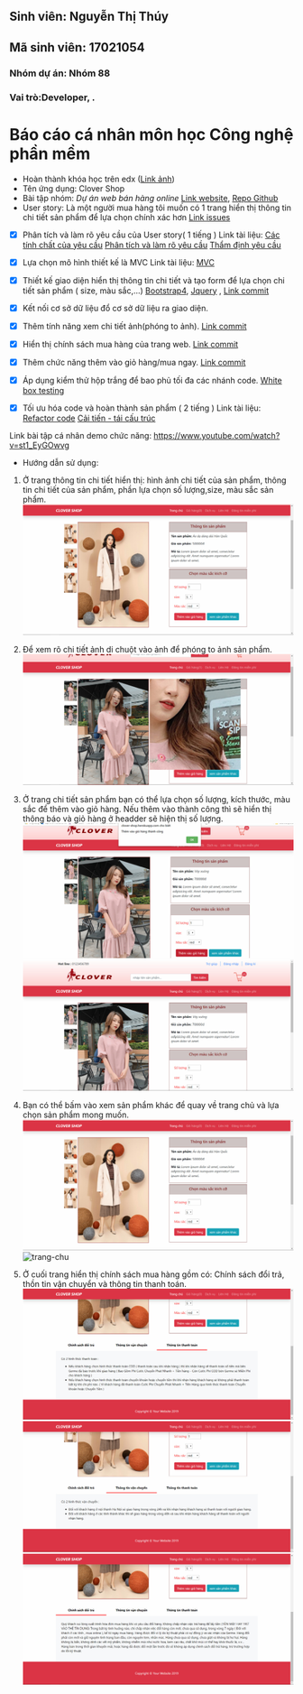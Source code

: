## Sinh viên: Nguyễn Thị Thúy
## Mã sinh viên: 17021054
### Nhóm dự án: Nhóm 88
### Vai trò:Developer, .

# Báo cáo cá nhân môn học Công nghệ phần mềm

* Hoàn thành khóa học trên edx ([Link ảnh](https://github.com/truonganhhoang/INT2208-8-2019/blob/master/NguyenThiThuy/SoftEng1x.jpg))
* Tên ứng dụng:  Clover Shop
* Bài tập nhóm: *Dự án web bán hàng online* [Link website](https://clover-shop.herokuapp.com/), [Repo Github](https://github.com/17020932/2hand-market/tree/master/2hand-market)
* User story: Là một người mua hàng tôi muốn có 1 trang hiển thị thông tin chi tiết sản phẩm để lựa chọn chính xác hơn 
	[Link issues](https://github.com/truonganhhoang/INT2208-8-2019/issues/169)
- [x] Phân tích và làm rõ yêu cầu của User story( 1 tiếng )
  Link tài liệu:
                      [Các tính chất của yêu cầu](https://docs.google.com/document/d/1a4i_31R8WBUAnF91syr1FwBpKoAiTY6rEJt1xWjb74M/edit#heading=h.s0hihj78muyz)
                      [Phân tích và làm rõ yêu cầu](https://docs.google.com/document/d/1a4i_31R8WBUAnF91syr1FwBpKoAiTY6rEJt1xWjb74M/edit#heading=h.fvjpas4blmex)
                      [Thẩm định yêu cầu](https://docs.google.com/document/d/1a4i_31R8WBUAnF91syr1FwBpKoAiTY6rEJt1xWjb74M/edit#heading=h.a3b33sgbrokp)
- [x]  Lựa chọn mô hình thiết kế là MVC
  Link tài liệu: [MVC](https://docs.google.com/document/d/1a4i_31R8WBUAnF91syr1FwBpKoAiTY6rEJt1xWjb74M/edit#heading=h.kehlqoeo6d9r)
- [x] Thiết kế giao diện hiển thị thông tin chi tiết và tạo form để lựa chọn chi tiết sản phẩm ( size, màu sắc,...) [Bootstrap4](https://getbootstrap.com/docs/4.0/getting-started/introduction/), [Jquery](https://www.w3schools.com/jquery/) , [Link commit](https://github.com/thuynt99/2hand-market/commit/ebb0a35d711b3cbcc4fe78d4c0c7d549fa12748d)
- [x] Kết nối cơ sở dữ liệu đổ cơ sở dữ liệu ra giao diện.
- [x] Thêm tính năng xem chi tiết ảnh(phóng to ảnh). [Link commit](https://github.com/thuynt99/2hand-market/commit/1101083e953077bbaba44a29d85ca7e3caee9fa3)
- [x]  Hiển thị chính sách mua hàng của trang web. [Link commit](https://github.com/thuynt99/2hand-market/commit/5f624d054e29a6d1cad663dc07547e26d7c60a7e)
- [x] Thêm chức năng thêm vào giỏ hàng/mua ngay. [Link commit](https://github.com/thuynt99/2hand-market/commit/23be9d3fff74e4ab0c841229f71f1dcbfcbaa763)
- [x] Áp dụng kiểm thử hộp trắng để bao phủ tối đa các nhánh code. [White box testing](https://docs.google.com/document/d/1a4i_31R8WBUAnF91syr1FwBpKoAiTY6rEJt1xWjb74M/edit#heading=h.ryzy80x4sqk1)

- [x]  Tối ưu hóa code và hoàn thành sản phẩm ( 2 tiếng )
  Link tài liệu: [Refactor code](https://docs.google.com/document/d/1a4i_31R8WBUAnF91syr1FwBpKoAiTY6rEJt1xWjb74M/edit#heading=h.x5jzfha6cshw) 
                      [Cải tiến - tái cấu trúc](https://docs.google.com/document/d/1a4i_31R8WBUAnF91syr1FwBpKoAiTY6rEJt1xWjb74M/edit#heading=h.bxti8dsihgwm)

Link bài tập cá nhân demo chức năng: https://www.youtube.com/watch?v=st1_EyGOwvg

* Hướng dẫn sử dụng:

1. Ở trang thông tin chi tiết hiển thị: hình ảnh chi tiết của sản phẩm, thông tin chi tiết của sản phẩm, phần lựa chọn số lượng,size, màu sắc sản phẩm.
![giao-dien](https://github.com/17020932/INT2208-8-2019/blob/master/nhom-88/imagines/thong-tin-san-pham.jpg)

2. Để xem rõ chi tiết ảnh di chuột vào ảnh để phóng to ảnh sản phẩm.
![zoom-images](https://github.com/17020932/INT2208-8-2019/blob/master/nhom-88/imagines/zoom.jpg)

3. Ở trang chi tiết sản phẩm bạn có thể lựa chọn số lượng, kích thước, màu sắc để thêm vào giỏ hàng. Nếu thêm vào thành công thì sẽ hiển thị thông báo và giỏ hàng ở headder sẽ hiện thị số lượng.
![them-vao-gio-hang](https://github.com/17020932/INT2208-8-2019/blob/master/nhom-88/imagines/them-vao-gio-hang.jpg)
![them-vao-gio-hang](https://github.com/17020932/INT2208-8-2019/blob/master/nhom-88/imagines/them-vao-gio-hang-thanh-cong.jpg)

4. Bạn có thể bấm vào xem sản phẩm khác để quay về trang chủ và lựa chọn sản phẩm mong muốn.
![giao-dien](https://github.com/17020932/INT2208-8-2019/blob/master/nhom-88/imagines/thong-tin-san-pham.jpg)
![trang-chu](https://github.com/17020932/INT2208-8-2019/blob/master/nhom-88/imagines/trang%20ch%E1%BB%A7.png)

5. Ở cuối trang hiển thị chính sách mua hàng gồm có: Chính sách đổi trả, thồn tin vận chuyển và thông tin thanh toán.
![thong-tin-thanh-toan](https://github.com/17020932/INT2208-8-2019/blob/master/nhom-88/imagines/thong-tin-thanh-toan.jpg)
![thong-tin-van-chuyen](https://github.com/17020932/INT2208-8-2019/blob/master/nhom-88/imagines/thong-tin-van-chuyen.jpg)
![Chinh-sach-doi-tra](https://github.com/17020932/INT2208-8-2019/blob/master/nhom-88/imagines/Chinh-sach-doi-tra.jpg)

